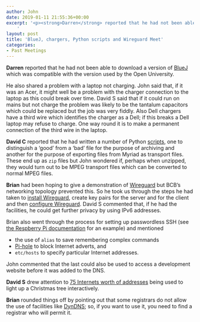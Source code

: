 ```yaml
---
author: John
date: 2019-01-11 21:55:36+00:00
excerpt: '<p><strong>Darren</strong> reported that he had not been able to download a version of <a href="https://bluej.org/" type="text/html" role="link">BlueJ</a> which was compatible with the version used by the Open University.</p>
	'
layout: post
title: 'BlueJ, chargers, Python scripts and Wireguard Meet'
categories:
- Past Meetings
---
```


<p><strong>Darren</strong> reported that he had not been able to download a version of <a href="https://bluej.org/" type="text/html" role="link">BlueJ</a> which was compatible with the version used by the Open University.</p><p>He also shared a problem with a laptop not charging. John said that, if it was an Acer, it might well be a problem with the charger connection to the laptop as this could break over time. David S said that if it could run on mains but not charge the problem was likely to be the tantalum capacitors which could be replaced but the job was very fiddly. Also Dell chargers have a third wire which identifies the charger as a Dell; if this breaks a Dell laptop may refuse to charge. One way round it is to make a permanent connection of the third wire in the laptop.</p><p><strong>David C</strong> reported that he had written a number of Python <a href="https://github.com/caprenter/bcb-scripts" type="text/html" role="link">scripts</a>, one to distinguish a ‘good’ from a ‘bad’ file for the purpose of archiving and another for the purpose of exporting files from Myriad as transport files. These end up as <code>zip</code> files but John wondered if, perhaps when unzipped, they would turn out to be MPEG transport files which can be converted to normal MPEG files.</p><p><strong>Brian</strong> had been hoping to give a demonstration of <a href="https://www.wireguard.com/" type="text/html" role="link">Wireguard</a> but BCB’s networking topology prevented this. So he took us through the steps he had taken to <a href="https://www.wireguard.com/install/" type="text/html" role="link">install Wireguard</a>, create key pairs for the server and for the client and then <a href="https://www.wireguard.com/quickstart/" type="text/html" role="link">configure Wireguard</a>. David S commented that, if he had the facilities, he could get further privacy by using IPv6 addresses.</p><p>Brian also went through the process for setting up passwordless SSH (see <a href="https://www.raspberrypi.org/documentation/remote-access/ssh/passwordless.md" type="text/html" role="link">the Respberry Pi documentation</a> for an example) and mentioned</p><ul><li>the use of <code>alias</code> to save remembering complex commands</li><li><a href="https://pi-hole.net/" type="text/html" role="link">Pi-hole</a> to block Internet adverts, and</li><li><code>etc/hosts</code> to specify particular Internet addresses.</li></ul><p>John commented that the last could also be used to access a development website before it was added to the DNS.</p><p><strong>David S</strong> drew attention to <a href="https://hackaday.com/2018/12/24/ipv6-christmas-display-uses-75-internets-worth-of-addresses/" type="text/html" role="link">75 Internets worth of addresses</a> being used to light up a Christmas tree interactively.</p><p><strong>Brian</strong> rounded things off by pointing out that some registrars do not allow the use of facilities like <a href="https://dyn.com/dns/" type="text/html" role="link">DynDNS</a>; so, if you want to use it, you need to find a registrar who will permit it.</p>
